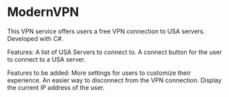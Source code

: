 # ModernVPN

This VPN service offers users a free VPN connection to USA servers. Developed with C#.

Features:
A list of USA Servers to connect to.
A connect button for the user to connect to a USA server.

Features to be added:
More settings for users to customize their experience.
An easier way to disconnect from the VPN connection.
Display the current IP address of the user.
